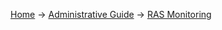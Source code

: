 [Home](Home) -> [Administrative Guide](2-Administrative-Guide) -> [RAS Monitoring](2.3-RAS-Monitoring)
